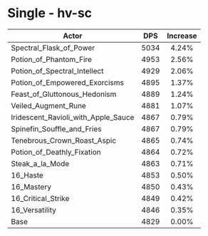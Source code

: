 # Single - hv-sc
| Actor | DPS | Increase |
|---|:---:|:---:|
|Spectral_Flask_of_Power|5034|4.24%|
|Potion_of_Phantom_Fire|4953|2.56%|
|Potion_of_Spectral_Intellect|4929|2.06%|
|Potion_of_Empowered_Exorcisms|4895|1.37%|
|Feast_of_Gluttonous_Hedonism|4889|1.24%|
|Veiled_Augment_Rune|4881|1.07%|
|Iridescent_Ravioli_with_Apple_Sauce|4867|0.79%|
|Spinefin_Souffle_and_Fries|4867|0.79%|
|Tenebrous_Crown_Roast_Aspic|4865|0.74%|
|Potion_of_Deathly_Fixation|4864|0.72%|
|Steak_a_la_Mode|4863|0.71%|
|16_Haste|4853|0.50%|
|16_Mastery|4850|0.43%|
|16_Critical_Strike|4849|0.42%|
|16_Versatility|4846|0.35%|
|Base|4829|0.00%|
